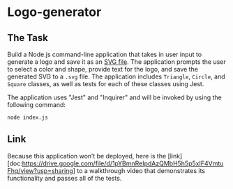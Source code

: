 # Logo-generator

## The Task

Build a Node.js command-line application that takes in user input to generate a logo and save it as an [SVG file](https://en.wikipedia.org/wiki/Scalable_Vector_Graphics). The application prompts the user to select a color and shape, provide text for the logo, and save the generated SVG to a `.svg` file. The application includes `Triangle`, `Circle`, and `Square` classes, as well as tests for each of these classes using Jest.

The application uses "Jest" and "Inquirer" and will be invoked by using the following command:

```bash
node index.js
```

## Link
Because this application won’t be deployed, here is the [link] [doc:https://drive.google.com/file/d/1pYBmnReIpdAzQMbH5h5p5xIF4VmtuFhq/view?usp=sharing] to a walkthrough video that demonstrates its functionality and passes all of the tests. 


















